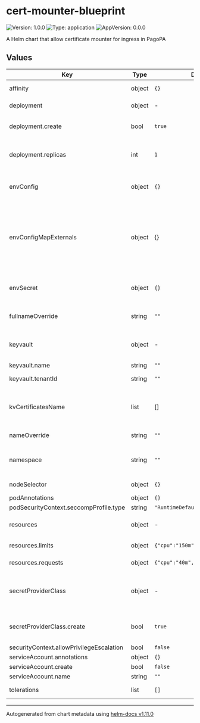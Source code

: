 # cert-mounter-blueprint

![Version: 1.0.0](https://img.shields.io/badge/Version-1.0.0-informational?style=flat-square) ![Type: application](https://img.shields.io/badge/Type-application-informational?style=flat-square) ![AppVersion: 0.0.0](https://img.shields.io/badge/AppVersion-0.0.0-informational?style=flat-square)

A Helm chart that allow certificate mounter for ingress in PagoPA

## Values

| Key | Type | Default | Description |
|-----|------|---------|-------------|
| affinity | object | `{}` | Pod labels affinity |
| deployment | object | - | Configure deployment |
| deployment.create | bool | `true` | create the deployment manifest |
| deployment.replicas | int | `1` | Number of replicas for this deployment |
| envConfig | object | `{}` | Environment config to use for the canary container |
| envConfigMapExternals | object | {} | Configure values from config maps external to chart. E.g already present into cluster, see documentation |
| envSecret | object | `{}` | Environment secrets to use for the canary container |
| fullnameOverride | string | `""` | Helm chart fullname override |
| keyvault | object | - | Azure KeyVault connection configuration |
| keyvault.name | string | `""` | KV name |
| keyvault.tenantId | string | `""` | Tenant id (uuid) |
| kvCertificatesName | list | [] | List of certificate names as present into KV azure |
| nameOverride | string | `""` | Helm chart name override |
| namespace | string | `""` | Namespace in which deploy the microservice |
| nodeSelector | object | `{}` | K8s node selectors |
| podAnnotations | object | `{}` |  |
| podSecurityContext.seccompProfile.type | string | `"RuntimeDefault"` |  |
| resources | object | - | POD resources section |
| resources.limits | object | `{"cpu":"150m","memory":"128Mi"}` | limits is mandatory |
| resources.requests | object | `{"cpu":"40m","memory":"96Mi"}` | request is mandatory |
| secretProviderClass | object | - | Secrect provider class allow to connect to azure kv |
| secretProviderClass.create | bool | `true` | create or not the secret provider class manifest |
| securityContext.allowPrivilegeEscalation | bool | `false` |  |
| serviceAccount.annotations | object | `{}` |  |
| serviceAccount.create | bool | `false` |  |
| serviceAccount.name | string | `""` |  |
| tolerations | list | `[]` | Pod taints toleration |

----------------------------------------------
Autogenerated from chart metadata using [helm-docs v1.11.0](https://github.com/norwoodj/helm-docs/releases/v1.11.0)
